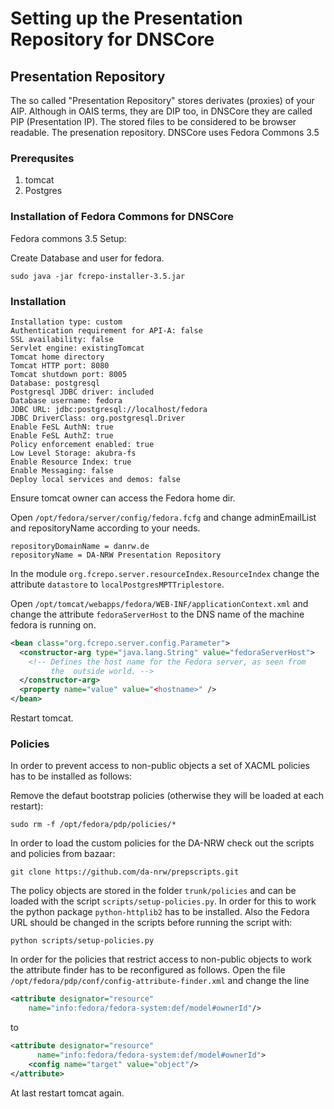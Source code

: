 # Setting up the Presentation Repository for DNSCore

## Presentation Repository

The so called "Presentation Repository" stores derivates (proxies) of your AIP. Although in OAIS terms, they are DIP too, in DNSCore they are called PIP (Presentation IP). The stored files to be considered to be browser readable. The presenation repository. DNSCore uses Fedora Commons 3.5 

### Prerequsites 

1. tomcat 
2. Postgres

### Installation of Fedora Commons for DNSCore

Fedora commons 3.5 Setup:

Create Database and user for fedora.

    sudo java -jar fcrepo-installer-3.5.jar
    
### Installation

    Installation type: custom
    Authentication requirement for API-A: false
    SSL availability: false
    Servlet engine: existingTomcat
    Tomcat home directory
    Tomcat HTTP port: 8080
    Tomcat shutdown port: 8005
    Database: postgresql
    Postgresql JDBC driver: included
    Database username: fedora
    JDBC URL: jdbc:postgresql://localhost/fedora
    JDBC DriverClass: org.postgresql.Driver
    Enable FeSL AuthN: true
    Enable FeSL AuthZ: true
    Policy enforcement enabled: true
    Low Level Storage: akubra-fs
    Enable Resource Index: true
    Enable Messaging: false
    Deploy local services and demos: false

Ensure tomcat owner can access the Fedora home dir.

Open `/opt/fedora/server/config/fedora.fcfg` and change adminEmailList and repositoryName according to your needs.
     
    repositoryDomainName = danrw.de
    repositoryName = DA-NRW Presentation Repository

In the module `org.fcrepo.server.resourceIndex.ResourceIndex` change the attribute `datastore` to `localPostgresMPTTriplestore`.

Open `/opt/tomcat/webapps/fedora/WEB-INF/applicationContext.xml` and change the attribute `fedoraServerHost` to the DNS name of the machine fedora is running on.
```xml
<bean class="org.fcrepo.server.config.Parameter">
  <constructor-arg type="java.lang.String" value="fedoraServerHost">
    <!-- Defines the host name for the Fedora server, as seen from
         the  outside world. -->
  </constructor-arg>
  <property name="value" value="<hostname>" />
</bean>
```

Restart tomcat.


### Policies

In order to prevent access to non-public objects a set of XACML policies has to be installed as follows:

Remove the defaut bootstrap policies (otherwise they will be loaded at each restart):

    sudo rm -f /opt/fedora/pdp/policies/*

In order to load the custom policies for the DA-NRW check out the scripts and policies from bazaar:

    git clone https://github.com/da-nrw/prepscripts.git

The policy objects are stored in the folder `trunk/policies` and can be loaded with the script `scripts/setup-policies.py`. In order for this to work the python package `python-httplib2` has to be installed. Also the Fedora URL should be changed in the scripts before running the script with:

    python scripts/setup-policies.py

In order for the policies that restrict access to non-public objects to work the attribute finder has to be reconfigured as follows. Open the file `/opt/fedora/pdp/conf/config-attribute-finder.xml` and change the line
```xml
<attribute designator="resource" 
    name="info:fedora/fedora-system:def/model#ownerId"/>
```
to
```xml
<attribute designator="resource" 
      name="info:fedora/fedora-system:def/model#ownerId">
    <config name="target" value="object"/>
</attribute>
```

At last restart tomcat again.

